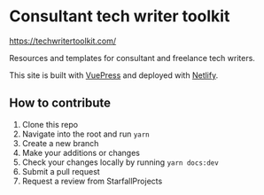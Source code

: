 # Consultant tech writer toolkit

https://techwritertoolkit.com/

Resources and templates for consultant and freelance tech writers.

This site is built with [VuePress](https://vuepress.vuejs.org/) and deployed with [Netlify](https://www.netlify.com/).

## How to contribute

1. Clone this repo
2. Navigate into the root and run `yarn`
3. Create a new branch
4. Make your additions or changes
5. Check your changes locally by running `yarn docs:dev`
5. Submit a pull request
6. Request a review from StarfallProjects

